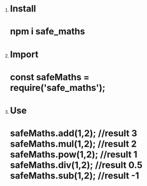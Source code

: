 

1. <h1>Install<h1> 
	
	npm i safe_maths

2. <h1>Import<h1> 
	
	const safeMaths = require('safe_maths');

3. <h1>Use<h1>
	
	safeMaths.add(1,2); //result 3<br>
	safeMaths.mul(1,2); //result 2<br>
	safeMaths.pow(1,2); //result 1<br>
	safeMaths.div(1,2); //result 0.5<br>
	safeMaths.sub(1,2); //result -1<br>